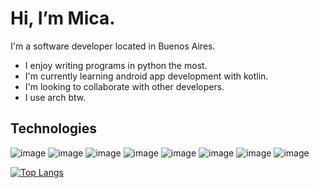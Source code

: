 # Hi, I’m Mica.
I'm a software developer located in Buenos Aires.

- I enjoy writing programs in python the most.
- I'm currently learning android app development with kotlin.
- I'm looking to collaborate with other developers.
- I use arch btw.

## Technologies
![image](https://img.shields.io/badge/Python-3776AB?style=for-the-badge&logo=python&logoColor=white)
![image](https://img.shields.io/badge/Django-092E20?style=for-the-badge&logo=django&logoColor=white)
![image](https://img.shields.io/badge/Kotlin-0095D5?&style=for-the-badge&logo=kotlin&logoColor=white)
![image](https://img.shields.io/badge/Git-F05032?style=for-the-badge&logo=git&logoColor=white)
![image](https://img.shields.io/badge/HTML-239120?style=for-the-badge&logo=html5&logoColor=white)
![image](https://img.shields.io/badge/Heroku-430098?style=for-the-badge&logo=heroku&logoColor=white)
![image](https://img.shields.io/badge/MySQL-00000F?style=for-the-badge&logo=mysql&logoColor=white)
![image](https://img.shields.io/badge/Arch_Linux-1793D1?style=for-the-badge&logo=arch-linux&logoColor=white)

[![Top Langs](https://github-readme-stats.vercel.app/api/top-langs/?username=micaelagimenez)](https://github.com/micaelagimenez/github-readme-stats)

